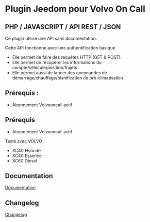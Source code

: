 # Plugin Jeedom pour Volvo On Call
## PHP / JAVASCRIPT / API REST / JSON

Ce plugin utilise une API sans documentation.

Cette APi fonctionne avec une authentification basique.
* Elle permet de faire des requêtes HTTP (GET & POST).
* Elle permet de récupérer les informations du compte/véhicule/position/trajets
* Elle permet aussi de lancer des commandes de démarrage/chauffage/planification de pré-climatisation
## Prérequis :
- Abonnement Volvooncall actif

## Prérequis
* Abonnement Volvooncall actif

Testé avec VOLVO :
* XC40 Hybride
* XC40 Essence
* XC60 Diesel

## Documentation
[Documentation](/docs/fr_FR/index.md)
## Changelog
[Changelog](/docs/fr_FR/changelog.md)